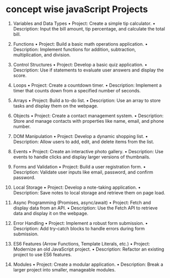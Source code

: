 # concept wise javaScript Projects    


1. Variables and Data Types
    • Project: Create a simple tip calculator.
    • Description: Input the bill amount, tip percentage, and calculate the total bill.

2. Functions
    • Project: Build a basic math operations application.
    • Description: Implement functions for addition, subtraction, multiplication, and division.

3. Control Structures
    • Project: Develop a basic quiz application.
    • Description: Use if statements to evaluate user answers and display the score.

  
4. Loops
    • Project: Create a countdown timer.
    • Description: Implement a timer that counts down from a specified number of seconds.

5. Arrays
    • Project: Build a to-do list.
    • Description: Use an array to store tasks and display them on the webpage.


6. Objects
    • Project: Create a contact management system.
    • Description: Store and manage contacts with properties like name, email, and phone number.

7. DOM Manipulation
    • Project: Develop a dynamic shopping list.
    • Description: Allow users to add, edit, and delete items from the list.

8. Events
    • Project: Create an interactive photo gallery.
    • Description: Use events to handle clicks and display larger versions of thumbnails.


9. Forms and Validation
    • Project: Build a user registration form.
    • Description: Validate user inputs like email, password, and confirm password.

10. Local Storage
    • Project: Develop a note-taking application.
    • Description: Save notes to local storage and retrieve them on page load.

11. Async Programming (Promises, async/await)
    • Project: Fetch and display data from an API.
    • Description: Use the Fetch API to retrieve data and display it on the webpage.

12. Error Handling
    • Project: Implement a robust form submission.
    • Description: Add try-catch blocks to handle errors during form submission.

13. ES6 Features (Arrow Functions, Template Literals, etc.)
    • Project: Modernize an old JavaScript project.
    • Description: Refactor an existing project to use ES6 features.

 14. Modules
    • Project: Create a modular application.
    • Description: Break a larger project into smaller, manageable modules.   

